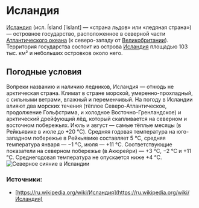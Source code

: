# Исландия
[Исландия](%#Исландия%) (исл. Ísland [ˈislant] — «страна льдов» или «ледяная страна») — островное государство, расположенное в северной части [Атлантического океана](%#Атлантический_океан%) (к северо-западу от [Великобритании](%#Великобритания%)). Территория государства состоит из острова [Исландия](%#Исландия%) площадью 103 тыс. км² и небольших островков около него.

## Погодные условия
Вопреки названию и наличию ледников, Исландия — отнюдь не арктическая страна. Климат в стране морской, умеренно-прохладный, с сильными ветрами, влажный и переменчивый. На погоду в Исландии влияют два морских течения (тёплое Северо-Атлантическое, продолжение Гольфстрима, и холодное Восточно-Гренландское) и арктический дрейфующий лёд, который скапливается на северном и восточном побережьях. Июль и август — самые тёплые месяцы (в Рейкьявике в июле до +20 °C). Средняя годовая температура на юго-западном побережье в Рейкьявике составляет 5 °C, средняя температура января — −1 °C, июля — +11 °C. Соответствующие показатели на северном побережье (в Акюрейри) — +3 °C, −2 °C и +11 °C. Среднегодовая температура не опускается ниже +4 °C.
![Северное сияние в Исландии](http://www.lovethesepics.com/wp-content/uploads/2015/01/Northern-lights-over-Icelands-red-roofed-cabins.jpg "Северное сияние в Исландии")

### Источники:
* [https://ru.wikipedia.org/wiki/Исландия](https://ru.wikipedia.org/wiki/Исландия)
